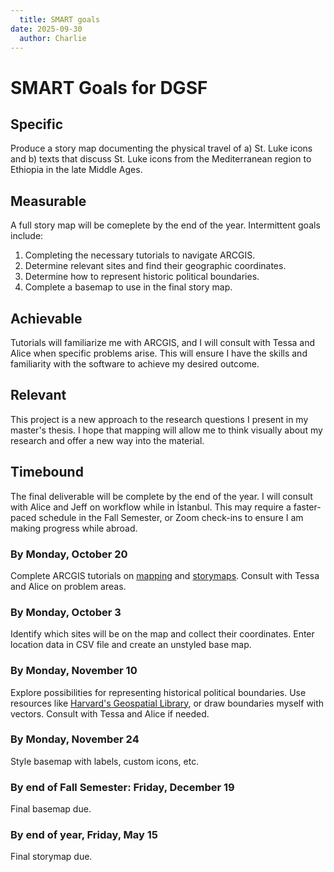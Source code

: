 ```yaml
---
  title: SMART goals
date: 2025-09-30
  author: Charlie
---
```

  # SMART Goals for DGSF
  ## Specific
  Produce a story map documenting the physical travel of a) St. Luke icons and b) texts that discuss St. Luke icons from the Mediterranean region to Ethiopia in the late Middle Ages.
  ## Measurable
  A full story map will be comeplete by the end of the year. Intermittent goals include:
  1. Completing the necessary tutorials to navigate ARCGIS.
  2. Determine relevant sites and find their geographic coordinates.
  3. Determine how to represent historic political boundaries.
  4. Complete a basemap to use in the final story map.
  ## Achievable
  Tutorials will familiarize me with ARCGIS, and I will consult with Tessa and Alice when specific problems arise. This will ensure I have the skills and familiarity with the software to achieve my desired outcome.
  ## Relevant
  This project is a new approach to the research questions I present in my master's thesis. I hope that mapping will allow me to think visually about my research and offer a new way into the material.
  ## Timebound
  The final deliverable will be complete by the end of the year. I will consult with Alice and Jeff on workflow while in İstanbul. This may require a faster-paced schedule in the Fall Semester, or Zoom check-ins to ensure I am making progress while abroad.
  ### By Monday, October 20
  Complete ARCGIS tutorials on [mapping](https://learn.arcgis.com/en/paths/cartographic-creations-with-web-maps/) and [storymaps](https://storymaps.arcgis.com/collections/d34681ac0d1a417894a3a3d955c6913f?item=2). Consult with Tessa and Alice on problem areas.
  ### By Monday, October 3
  Identify which sites will be on the map and collect their coordinates. Enter location data in CSV file and create an unstyled base map.
  ### By Monday, November 10
  Explore possibilities for representing historical political boundaries. Use resources like [Harvard's Geospatial Library](https://hgl.harvard.edu/), or draw boundaries myself with vectors. Consult with Tessa and Alice if needed.
  ### By Monday, November 24
  Style basemap with labels, custom icons, etc.
  ### By end of Fall Semester: Friday, December 19
  Final basemap due.
  ### By end of year, Friday, May 15
  Final storymap due.
